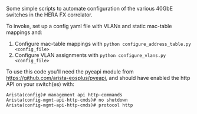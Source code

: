 Some simple scripts to automate configuration of the various 40GbE switches in the HERA FX correlator.

To invoke, set up a config yaml file with VLANs and static mac-table mappings and:

1. Configure mac-table mappings with `python configure_address_table.py <config_file>`
2. Configure VLAN assignments with `python configure_vlans.py <config_file>`

To use this code you'll need the pyeapi module from https://github.com/arista-eosplus/pyeapi, and should
have enabled the http API on your switch(es) with:

```
Arista(config)# management api http-commands
Arista(config-mgmt-api-http-cmds)# no shutdown
Arista(config-mgmt-api-http-cmds)# protocol http
```
